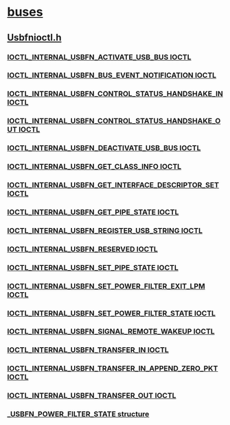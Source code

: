 # [buses](../_buses/index.md)
## [Usbfnioctl.h](index.md)
### [IOCTL_INTERNAL_USBFN_ACTIVATE_USB_BUS IOCTL](../usbfnioctl/ni-usbfnioctl-ioctl_internal_usbfn_activate_usb_bus.md)
### [IOCTL_INTERNAL_USBFN_BUS_EVENT_NOTIFICATION IOCTL](../usbfnioctl/ni-usbfnioctl-ioctl_internal_usbfn_bus_event_notification.md)
### [IOCTL_INTERNAL_USBFN_CONTROL_STATUS_HANDSHAKE_IN IOCTL](../usbfnioctl/ni-usbfnioctl-ioctl_internal_usbfn_control_status_handshake_in.md)
### [IOCTL_INTERNAL_USBFN_CONTROL_STATUS_HANDSHAKE_OUT IOCTL](../usbfnioctl/ni-usbfnioctl-ioctl_internal_usbfn_control_status_handshake_out.md)
### [IOCTL_INTERNAL_USBFN_DEACTIVATE_USB_BUS IOCTL](../usbfnioctl/ni-usbfnioctl-ioctl_internal_usbfn_deactivate_usb_bus.md)
### [IOCTL_INTERNAL_USBFN_GET_CLASS_INFO IOCTL](../usbfnioctl/ni-usbfnioctl-ioctl_internal_usbfn_get_class_info.md)
### [IOCTL_INTERNAL_USBFN_GET_INTERFACE_DESCRIPTOR_SET IOCTL](../usbfnioctl/ni-usbfnioctl-ioctl_internal_usbfn_get_interface_descriptor_set.md)
### [IOCTL_INTERNAL_USBFN_GET_PIPE_STATE IOCTL](../usbfnioctl/ni-usbfnioctl-ioctl_internal_usbfn_get_pipe_state.md)
### [IOCTL_INTERNAL_USBFN_REGISTER_USB_STRING IOCTL](../usbfnioctl/ni-usbfnioctl-ioctl_internal_usbfn_register_usb_string.md)
### [IOCTL_INTERNAL_USBFN_RESERVED IOCTL](../usbfnioctl/ni-usbfnioctl-ioctl_internal_usbfn_reserved.md)
### [IOCTL_INTERNAL_USBFN_SET_PIPE_STATE IOCTL](../usbfnioctl/ni-usbfnioctl-ioctl_internal_usbfn_set_pipe_state.md)
### [IOCTL_INTERNAL_USBFN_SET_POWER_FILTER_EXIT_LPM IOCTL](../usbfnioctl/ni-usbfnioctl-ioctl_internal_usbfn_set_power_filter_exit_lpm.md)
### [IOCTL_INTERNAL_USBFN_SET_POWER_FILTER_STATE IOCTL](../usbfnioctl/ni-usbfnioctl-ioctl_internal_usbfn_set_power_filter_state.md)
### [IOCTL_INTERNAL_USBFN_SIGNAL_REMOTE_WAKEUP IOCTL](../usbfnioctl/ni-usbfnioctl-ioctl_internal_usbfn_signal_remote_wakeup.md)
### [IOCTL_INTERNAL_USBFN_TRANSFER_IN IOCTL](../usbfnioctl/ni-usbfnioctl-ioctl_internal_usbfn_transfer_in.md)
### [IOCTL_INTERNAL_USBFN_TRANSFER_IN_APPEND_ZERO_PKT IOCTL](../usbfnioctl/ni-usbfnioctl-ioctl_internal_usbfn_transfer_in_append_zero_pkt.md)
### [IOCTL_INTERNAL_USBFN_TRANSFER_OUT IOCTL](../usbfnioctl/ni-usbfnioctl-ioctl_internal_usbfn_transfer_out.md)
### [_USBFN_POWER_FILTER_STATE structure](../usbfnioctl/ns-usbfnioctl-_usbfn_power_filter_state.md)
